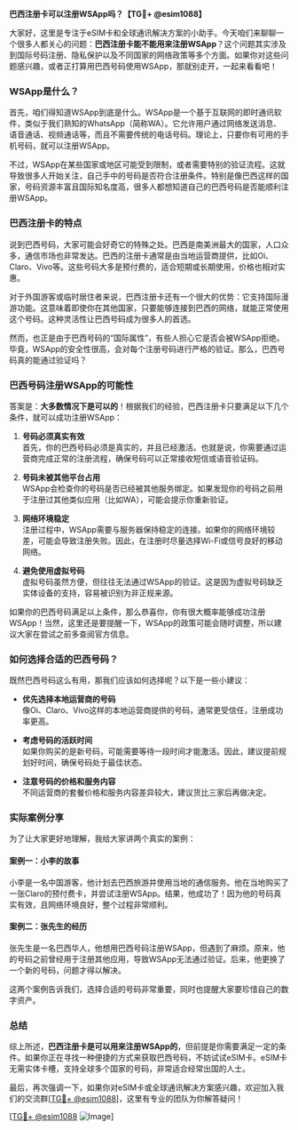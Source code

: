 **巴西注册卡可以注册WSApp吗？【TG💪+ @esim1088】**

大家好，这里是专注于eSIM卡和全球通讯解决方案的小助手。今天咱们来聊聊一个很多人都关心的问题：**巴西注册卡能不能用来注册WSApp**？这个问题其实涉及到国际号码注册、隐私保护以及不同国家的网络政策等多个方面。如果你对这些问题感兴趣，或者正打算用巴西号码使用WSApp，那就别走开，一起来看看吧！

### WSApp是什么？

首先，咱们得知道WSApp到底是什么。WSApp是一个基于互联网的即时通讯软件，类似于我们熟知的WhatsApp（简称WA）。它允许用户通过网络发送消息、语音通话、视频通话等，而且不需要传统的电话号码。理论上，只要你有可用的手机号码，就可以注册WSApp。

不过，WSApp在某些国家或地区可能受到限制，或者需要特别的验证流程。这就导致很多人开始关注，自己手中的号码是否符合注册条件。特别是像巴西这样的国家，号码资源丰富且国际知名度高，很多人都想知道自己的巴西号码是否能顺利注册WSApp。

### 巴西注册卡的特点

说到巴西号码，大家可能会好奇它的特殊之处。巴西是南美洲最大的国家，人口众多，通信市场也非常发达。巴西的注册卡通常是由当地运营商提供，比如Oi、Claro、Vivo等。这些号码大多是预付费的，适合短期或长期使用，价格也相对实惠。

对于外国游客或临时居住者来说，巴西注册卡还有一个很大的优势：它支持国际漫游功能。这意味着即使你在其他国家，只要能够连接到巴西的网络，就能正常使用这个号码。这种灵活性让巴西号码成为很多人的首选。

然而，也正是由于巴西号码的“国际属性”，有些人担心它是否会被WSApp拒绝。毕竟，WSApp的安全性很高，会对每个注册号码进行严格的验证。那么，巴西号码真的能通过验证吗？

### 巴西号码注册WSApp的可能性

答案是：**大多数情况下是可以的**！根据我们的经验，巴西注册卡只要满足以下几个条件，就可以成功注册WSApp：

1. **号码必须真实有效**  
   首先，你的巴西号码必须是真实的，并且已经激活。也就是说，你需要通过运营商完成正常的注册流程，确保号码可以正常接收短信或语音验证码。

2. **号码未被其他平台占用**  
   WSApp会检查你的号码是否已经被其他服务绑定。如果发现你的号码之前用于注册过其他类似应用（比如WA），可能会提示你重新验证。

3. **网络环境稳定**  
   注册过程中，WSApp需要与服务器保持稳定的连接。如果你的网络环境较差，可能会导致注册失败。因此，在注册时尽量选择Wi-Fi或信号良好的移动网络。

4. **避免使用虚拟号码**  
   虚拟号码虽然方便，但往往无法通过WSApp的验证。这是因为虚拟号码缺乏实体设备的支持，容易被识别为非正规来源。

如果你的巴西号码满足以上条件，那么恭喜你，你有很大概率能够成功注册WSApp！当然，这里还是要提醒一下，WSApp的政策可能会随时调整，所以建议大家在尝试之前多查阅官方信息。

### 如何选择合适的巴西号码？

既然巴西号码这么有用，那我们应该如何选择呢？以下是一些小建议：

- **优先选择本地运营商的号码**  
  像Oi、Claro、Vivo这样的本地运营商提供的号码，通常更受信任，注册成功率更高。

- **考虑号码的活跃时间**  
  如果你购买的是新号码，可能需要等待一段时间才能激活。因此，建议提前规划好时间，确保号码处于最佳状态。

- **注意号码的价格和服务内容**  
  不同运营商的套餐价格和服务内容差异较大，建议货比三家后再做决定。

### 实际案例分享

为了让大家更好地理解，我给大家讲两个真实的案例：

#### 案例一：小李的故事  
小李是一名中国游客，他计划去巴西旅游并使用当地的通信服务。他在当地购买了一张Claro的预付费卡，并尝试注册WSApp。结果，他成功了！因为他的号码真实有效，且网络环境良好，整个过程非常顺利。

#### 案例二：张先生的经历  
张先生是一名巴西华人，他想用巴西号码注册WSApp，但遇到了麻烦。原来，他的号码之前曾经用于注册其他应用，导致WSApp无法通过验证。后来，他更换了一个新的号码，问题才得以解决。

这两个案例告诉我们，选择合适的号码非常重要，同时也提醒大家要珍惜自己的数字资产。

### 总结

综上所述，**巴西注册卡是可以用来注册WSApp的**，但前提是你需要满足一定的条件。如果你正在寻找一种便捷的方式来获取巴西号码，不妨试试eSIM卡。eSIM卡无需实体卡槽，支持全球多个国家的号码，非常适合经常出国的人士。

最后，再次强调一下，如果你对eSIM卡或全球通讯解决方案感兴趣，欢迎加入我们的交流群[[TG💪+ @esim1088](https://t.me/s/esim1088)]，这里有专业的团队为你解答疑问！

[[TG💪+ @esim1088](https://t.me/s/esim1088) ![Image](https://i.postimg.cc/4NQfJmqS/Snipaste-2025-05-13-00-14-12.png)]